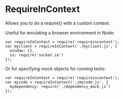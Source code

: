 # RequireInContext

Allows you to do a require() with a custom context.

Useful for emulating a browser environment in Node:

    var requireInContext = require('requireincontext');
    var myclient = requireInContext('./myclient.js', {
      window: {},
      io: require('socket.io')
    });

Or for specifying mock objects for running tests:

    var requireInContext = require('requireincontext');
    var mycode = requireInContext('./mycode.js', {
      mydependency: require('./dependency_mock.js')
    });


        

